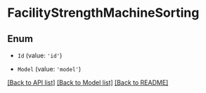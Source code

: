 # FacilityStrengthMachineSorting

## Enum


* `Id` (value: `'id'`)

* `Model` (value: `'model'`)


[[Back to API list]](../README.md#documentation-for-api-endpoints) [[Back to Model list]](../README.md#documentation-for-models) [[Back to README]](../README.md)
